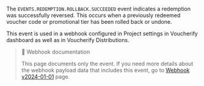 The `EVENTS.REDEMPTION.ROLLBACK.SUCCEEDED` event indicates a redemption was successfully reversed. This occurs when a previously redeemed voucher code or promotional tier has been rolled back or undone.

This event is used in a webhook configured in Project settings in Voucherify dashboard as well as in Voucherify Distributions.

> 📘 Webhook documentation
>
> This page documents only the event. If you need more details about the webhook payload data that includes this event, go to [Webhook v2024-01-01](ref:introduction-to-webhooks "Introduction to webhooks v2024-01-01") page.